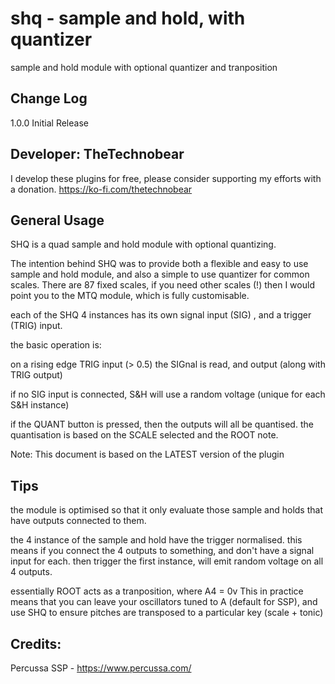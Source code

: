 # shq - sample and hold, with quantizer

sample and hold module with optional quantizer and tranposition

## Change Log

1.0.0 Initial Release 

## Developer: TheTechnobear
I develop these plugins for free, please consider supporting my efforts with a donation.
https://ko-fi.com/thetechnobear



## General Usage 

SHQ is a quad sample and hold module with optional quantizing.

The intention behind SHQ was to provide both a flexible and easy to use sample and hold module, 
and also a simple to use quantizer for common scales.
There are 87 fixed scales, if you need other scales (!) then I would point you to the MTQ module, which is fully customisable.


each of the SHQ 4 instances has its own signal input (SIG) , and a trigger (TRIG) input.

the basic operation is: 

on a rising edge TRIG input (> 0.5) the SIGnal is read, and output  (along with TRIG output)

if no SIG input is connected, S&H will use a random voltage (unique for each S&H instance)

if the QUANT button is pressed, then the outputs will all be quantised.
the quantisation is based on the SCALE selected and the ROOT note.


Note: This document is based on the LATEST version of the plugin

## Tips

the module is optimised so that it only evaluate those sample and holds that have outputs connected to them.

the 4 instance of the sample and hold have the trigger normalised.
this means if you connect the 4 outputs to something, and don't have a signal input for each.
then trigger the first instance, will emit random voltage on all 4 outputs.

essentially ROOT acts as a tranposition, where A4 = 0v
This in practice means that you can leave your oscillators tuned to A (default for SSP), and use SHQ to ensure pitches are transposed to a particular key (scale + tonic)


## Credits: 

Percussa SSP - https://www.percussa.com/ 

